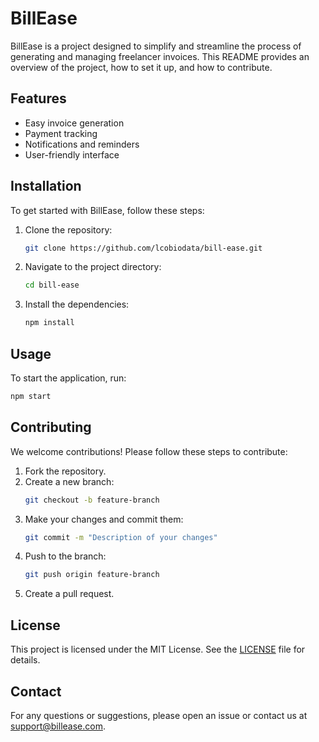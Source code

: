 # BillEase

BillEase is a project designed to simplify and streamline the process of generating and managing freelancer invoices. This README provides an overview of the project, how to set it up, and how to contribute.

## Features

- Easy invoice generation
- Payment tracking
- Notifications and reminders
- User-friendly interface

## Installation

To get started with BillEase, follow these steps:

1. Clone the repository:
    ```bash
    git clone https://github.com/lcobiodata/bill-ease.git
    ```
2. Navigate to the project directory:
    ```bash
    cd bill-ease
    ```
3. Install the dependencies:
    ```bash
    npm install
    ```

## Usage

To start the application, run:
```bash
npm start
```

## Contributing

We welcome contributions! Please follow these steps to contribute:

1. Fork the repository.
2. Create a new branch:
    ```bash
    git checkout -b feature-branch
    ```
3. Make your changes and commit them:
    ```bash
    git commit -m "Description of your changes"
    ```
4. Push to the branch:
    ```bash
    git push origin feature-branch
    ```
5. Create a pull request.

## License

This project is licensed under the MIT License. See the [LICENSE](LICENSE) file for details.

## Contact

For any questions or suggestions, please open an issue or contact us at support@billease.com.